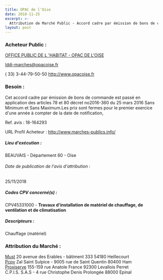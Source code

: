 ```yaml
---
title: OPAC de l'Oise
date: 2018-11-25
excerpt: >-
  Attribution de Marché Public - Accord cadre par émission de bons de commande pour le remplacement de chaudières individuelles ou de chauffe-bains gaz et la réalisation de travaux connexes(7 lots)
layout: post
---
```


### Acheteur Public : 
<a href="/acheteur-140/siren-780503918"> OFFICE PUBLIC DE L 'HABITAT - OPAC DE L'OISE</a><br/>



lddj-marches@opacoise.fr

( 33) 3-44-79-50-50
http://www.opacoise.fr
### Besoin :

Cet accord cadre par émission de bons de commande est passé en application des articles 78 et 80 décret no2016-360 du 25 mars 2016 Sans Minimum et Sans Maximum.Les prix sont fermes pour le premier exercice d'une année à compter de la date de notification,

Ref. avis : 18-164293

URL Profil Acheteur : http://www.marches-publics.info/

##### Lieu d'exécution :

BEAUVAIS - Département 60 - Oise

###### Date de publication de l'avis d'attribution : 
25/11/2018

##### Codes CPV concerné(s) :
CPV45331000 - **Travaux d'installation de matériel de chauffage, de ventilation et de climatisation** <br/>

##### Descripteurs :
Chauffage (matériel) <br/>

### Attribution du Marché :
<a href="/entreprise-575/siren-790123855"> Must</a>    20 avenue des Erables - bâtiment 333 54180 Heillecourt <br/>
<a href="/entreprise-562/siren-448311209"> Pcpv</a>    Zal Saint Sulpice - 9005 rue de Saint Quentin 80400 Ham <br/>
<a href="/entreprise-548/siren-334873726"> Proxiserve</a>    155-159 rue Anatole France 92300 Levallois Perret <br/>
C.P.I.S. S.A.S - 4 rue Christophe Denis Prolongée 88000 Epinal <br/>
